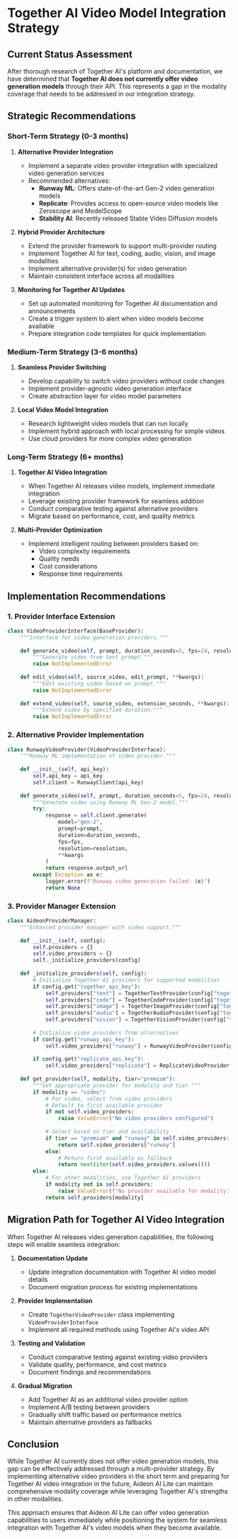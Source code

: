 # Together AI Video Model Integration Strategy

## Current Status Assessment

After thorough research of Together AI's platform and documentation, we have determined that **Together AI does not currently offer video generation models** through their API. This represents a gap in the modality coverage that needs to be addressed in our integration strategy.

## Strategic Recommendations

### Short-Term Strategy (0-3 months)

1. **Alternative Provider Integration**
   - Implement a separate video provider integration with specialized video generation services
   - Recommended alternatives:
     - **Runway ML**: Offers state-of-the-art Gen-2 video generation models
     - **Replicate**: Provides access to open-source video models like Zeroscope and ModelScope
     - **Stability AI**: Recently released Stable Video Diffusion models

2. **Hybrid Provider Architecture**
   - Extend the provider framework to support multi-provider routing
   - Implement Together AI for text, coding, audio, vision, and image modalities
   - Implement alternative provider(s) for video generation
   - Maintain consistent interface across all modalities

3. **Monitoring for Together AI Updates**
   - Set up automated monitoring for Together AI documentation and announcements
   - Create a trigger system to alert when video models become available
   - Prepare integration code templates for quick implementation

### Medium-Term Strategy (3-6 months)

1. **Seamless Provider Switching**
   - Develop capability to switch video providers without code changes
   - Implement provider-agnostic video generation interface
   - Create abstraction layer for video model parameters

2. **Local Video Model Integration**
   - Research lightweight video models that can run locally
   - Implement hybrid approach with local processing for simple videos
   - Use cloud providers for more complex video generation

### Long-Term Strategy (6+ months)

1. **Together AI Video Integration**
   - When Together AI releases video models, implement immediate integration
   - Leverage existing provider framework for seamless addition
   - Conduct comparative testing against alternative providers
   - Migrate based on performance, cost, and quality metrics

2. **Multi-Provider Optimization**
   - Implement intelligent routing between providers based on:
     - Video complexity requirements
     - Quality needs
     - Cost considerations
     - Response time requirements

## Implementation Recommendations

### 1. Provider Interface Extension

```python
class VideoProviderInterface(BaseProvider):
    """Interface for video generation providers."""
    
    def generate_video(self, prompt, duration_seconds=5, fps=24, resolution="720p", **kwargs):
        """Generate video from text prompt."""
        raise NotImplementedError
    
    def edit_video(self, source_video, edit_prompt, **kwargs):
        """Edit existing video based on prompt."""
        raise NotImplementedError
    
    def extend_video(self, source_video, extension_seconds, **kwargs):
        """Extend video by specified duration."""
        raise NotImplementedError
```

### 2. Alternative Provider Implementation

```python
class RunwayVideoProvider(VideoProviderInterface):
    """Runway ML implementation of video provider."""
    
    def __init__(self, api_key):
        self.api_key = api_key
        self.client = RunwayClient(api_key)
    
    def generate_video(self, prompt, duration_seconds=5, fps=24, resolution="720p", **kwargs):
        """Generate video using Runway ML Gen-2 model."""
        try:
            response = self.client.generate(
                model="gen-2",
                prompt=prompt,
                duration=duration_seconds,
                fps=fps,
                resolution=resolution,
                **kwargs
            )
            return response.output_url
        except Exception as e:
            logger.error(f"Runway video generation failed: {e}")
            return None
```

### 3. Provider Manager Extension

```python
class AideonProviderManager:
    """Enhanced provider manager with video support."""
    
    def __init__(self, config):
        self.providers = {}
        self.video_providers = {}
        self._initialize_providers(config)
    
    def _initialize_providers(self, config):
        # Initialize Together AI providers for supported modalities
        if config.get("together_api_key"):
            self.providers["text"] = TogetherTextProvider(config["together_api_key"])
            self.providers["code"] = TogetherCodeProvider(config["together_api_key"])
            self.providers["image"] = TogetherImageProvider(config["together_api_key"])
            self.providers["audio"] = TogetherAudioProvider(config["together_api_key"])
            self.providers["vision"] = TogetherVisionProvider(config["together_api_key"])
        
        # Initialize video providers from alternatives
        if config.get("runway_api_key"):
            self.video_providers["runway"] = RunwayVideoProvider(config["runway_api_key"])
        
        if config.get("replicate_api_key"):
            self.video_providers["replicate"] = ReplicateVideoProvider(config["replicate_api_key"])
    
    def get_provider(self, modality, tier="premium"):
        """Get appropriate provider for modality and tier."""
        if modality == "video":
            # For video, select from video providers
            # Default to first available provider
            if not self.video_providers:
                raise ValueError("No video providers configured")
            
            # Select based on tier and availability
            if tier == "premium" and "runway" in self.video_providers:
                return self.video_providers["runway"]
            else:
                # Return first available as fallback
                return next(iter(self.video_providers.values()))
        else:
            # For other modalities, use Together AI providers
            if modality not in self.providers:
                raise ValueError(f"No provider available for modality: {modality}")
            return self.providers[modality]
```

## Migration Path for Together AI Video Integration

When Together AI releases video generation capabilities, the following steps will enable seamless integration:

1. **Documentation Update**
   - Update integration documentation with Together AI video model details
   - Document migration process for existing implementations

2. **Provider Implementation**
   - Create `TogetherVideoProvider` class implementing `VideoProviderInterface`
   - Implement all required methods using Together AI's video API

3. **Testing and Validation**
   - Conduct comparative testing against existing video providers
   - Validate quality, performance, and cost metrics
   - Document findings and recommendations

4. **Gradual Migration**
   - Add Together AI as an additional video provider option
   - Implement A/B testing between providers
   - Gradually shift traffic based on performance metrics
   - Maintain alternative providers as fallbacks

## Conclusion

While Together AI currently does not offer video generation models, this gap can be effectively addressed through a multi-provider strategy. By implementing alternative video providers in the short term and preparing for Together AI video integration in the future, Aideon AI Lite can maintain comprehensive modality coverage while leveraging Together AI's strengths in other modalities.

This approach ensures that Aideon AI Lite can offer video generation capabilities to users immediately while positioning the system for seamless integration with Together AI's video models when they become available.
